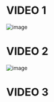 # VIDEO 1
![image](https://github.com/user-attachments/assets/ec75becd-ba0d-4cb1-bc0d-62d0e5846089)
# VIDEO 2
![image](https://github.com/user-attachments/assets/01aea7ea-2392-4c94-804b-8d3ca5b50e59)

# VIDEO 3
